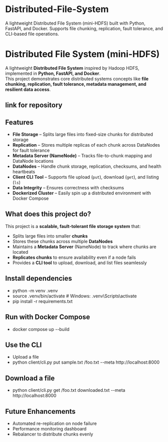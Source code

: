 # Distributed-File-System
A lightweight Distributed File System (mini-HDFS) built with Python, FastAPI, and Docker. Supports file chunking, replication, fault tolerance, and CLI-based file operations.
# Distributed File System (mini-HDFS)

A lightweight **Distributed File System** inspired by Hadoop HDFS, implemented in **Python, FastAPI, and Docker**.  
This project demonstrates core distributed systems concepts like **file chunking, replication, fault tolerance, metadata management, and resilient data access**.

## link for repository 

## Features
-  **File Storage** – Splits large files into fixed-size chunks for distributed storage  
-  **Replication** – Stores multiple replicas of each chunk across DataNodes for fault tolerance  
-  **Metadata Server (NameNode)** – Tracks file-to-chunk mapping and DataNode locations  
-  **DataNodes** – Handle chunk storage, replication, checksums, and health heartbeats  
-  **Client CLI Tool** – Supports file upload (`put`), download (`get`), and listing (`ls`)  
-  **Data Integrity** – Ensures correctness with checksums  
-  **Dockerized Cluster** – Easily spin up a distributed environment with Docker Compose  

## What does this project do?
This project is a **scalable, fault-tolerant file storage system** that:  
- Splits large files into smaller **chunks**  
- Stores these chunks across multiple **DataNodes**  
- Maintains a **Metadata Server** (NameNode) to track where chunks are located  
- **Replicates chunks** to ensure availability even if a node fails  
- Provides a **CLI tool** to upload, download, and list files seamlessly

## Install dependencies
- python -m venv .venv
- source .venv/bin/activate   # Windows: .venv\Scripts\activate
- pip install -r requirements.txt

## Run with Docker Compose
- docker compose up --build

## Use the CLI
- Upload a file
- python client/cli.py put sample.txt /foo.txt --meta http://localhost:8000

## Download a file
- python client/cli.py get /foo.txt downloaded.txt --meta http://localhost:8000

## Future Enhancements
- Automated re-replication on node failure
- Performance monitoring dashboard
- Rebalancer to distribute chunks evenly

